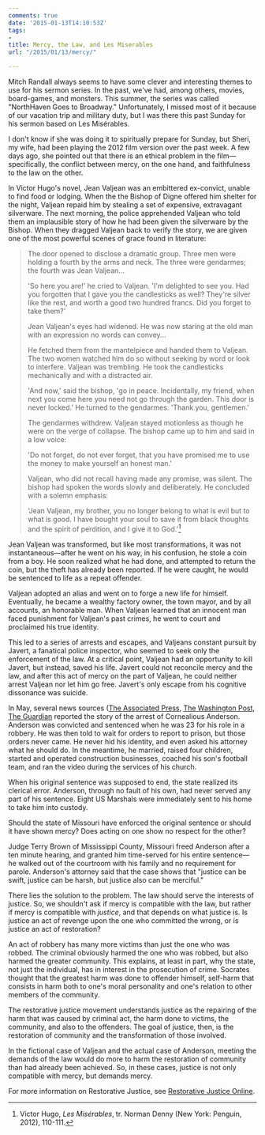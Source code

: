 ```yaml
---
comments: true
date: '2015-01-13T14:10:53Z'
tags:
- 
title: Mercy, the Law, and Les Miserables
url: "/2015/01/13/mercy/"

---
```

Mitch Randall always seems to have some clever and interesting themes to use for his sermon series. In the past, we've had, among others, movies, board-games, and monsters. This summer, the series was called "NorthHaven Goes to Broadway." Unfortunately, I missed most of it because of our vacation trip and military duty, but I was there this past Sunday for his sermon based on Les Mis&eacute;rables.

I don't know if she was doing it to spiritually prepare for Sunday, but Sheri, my wife, had been playing the 2012 film version over the past week. A few days ago, she pointed out that there is an ethical problem in the film&mdash;specifically, the conflict between mercy, on the one hand, and faithfulness to the law on the other.

In Victor Hugo's novel, Jean Valjean was an embittered ex-convict, unable to find food or lodging. When the the Bishop of Digne offered him shelter for the night, Valjean repaid him by stealing a set of expensive, extravagant silverware. The next morning, the police apprehended Valjean who told them an implausible story of how he had been given the silverware by the Bishop. When they dragged Valjean back to verify the story, we are given one of the most powerful scenes of grace found in literature:

>The door opened to disclose a dramatic group. Three men were holding a fourth by the arms and neck. The three were gendarmes; the fourth was Jean Valjean... 
>
>'So here you are!' he cried to Valjean. 'I'm delighted to see you. Had you forgotten that I gave you the candlesticks as well? They're silver like the rest, and worth a good two hundred francs. Did you forget to take them?' 
>
>Jean Valjean's eyes had widened. He was now staring at the old man with an expression no words can convey... 
>
>He fetched them from the mantelpiece and handed them to Valjean. The two women watched him do so without seeking by word or look to interfere. Valjean was trembling. He took the candlesticks mechanically and with a distracted air. 
>
>'And now,' said the bishop, 'go in peace. Incidentally, my friend, when next you come here you need not go through the garden. This door is never locked.' He turned to the gendarmes. 'Thank you, gentlemen.' 
>
>The gendarmes withdrew. Valjean stayed motionless as though he were on the verge of collapse. The bishop came up to him and said in a low voice: 
>
>'Do not forget, do not ever forget, that you have promised me to use the money to make yourself an honest man.' 
>
>Valjean, who did not recall having made any promise, was silent. The bishop had spoken the words slowly and deliberately. He concluded with a solemn emphasis:
>
>'Jean Valjean, my brother, you no longer belong to what is evil but to what is good. I have bought your soul to save it from black thoughts and the spirit of perdition, and I give it to God.'[^1]





Jean Valjean was transformed, but like most transformations, it was not instantaneous&mdash;after he went on his way, in his confusion, he stole a coin from a boy. He soon realized what he had done, and attempted to return the coin, but the theft has already been reported. If he were caught, he would be sentenced to life as a repeat offender.

Valjean adopted an alias and went on to forge a new life for himself. Eventually, he became a wealthy factory owner, the town mayor, and by all accounts, an honorable man. When Valjean learned that an innocent man faced punishment for Valjean's past crimes, he went to court and proclaimed his true identity. 

This led to a series of arrests and escapes, and Valjeans constant pursuit by Javert, a fanatical police inspector, who seemed to seek only the enforcement of the law. At a critical point, Valjean had an opportunity to kill Javert, but instead, saved his life. Javert could not reconcile mercy and the law, and after this act of mercy on the part of Valjean, he could neither arrest Valjean nor let him go free. Javert's only escape from his cognitive dissonance was suicide.

In May, several news sources ([The Associated Press][AP],  [The Washington Post][WP], [The Guardian][] reported the story of the arrest of Cornealious Anderson. Anderson was convicted and sentenced when he was 23 for his role in a robbery. He was then told to wait for orders to report to prison, but those orders never came. He never hid his identity, and even asked his attorney what he should do. In the meantime, he married, raised four children, started and operated construction businesses, coached his son's football team, and ran the video during the services of his church.

When his original sentence was supposed to end, the state realized its clerical error. Anderson, through no fault of his own, had never served any part of his sentence. Eight US Marshals were immediately sent to his home to take him into custody.

Should the state of Missouri have enforced the original sentence or should it have shown mercy? Does acting on one show no respect for the other?

Judge Terry Brown of Mississippi County, Missouri freed Anderson after a ten minute hearing, and granted him time-served for his entire sentence&mdash;he walked out of the courtroom with his family and no requirement for parole. Anderson's attorney said that the case shows that "justice can be swift, justice can be harsh, but justice also can be merciful."

There lies the solution to the problem. The law should serve the interests of justice. So, we shouldn't ask if mercy is compatible with the law, but rather if mercy is compatible with *justice*, and that depends on what justice is. Is justice an act of revenge upon the one who committed the wrong, or is justice an act of restoration?

An act of robbery has many more victims than just the one who was robbed. The criminal obviously harmed the one who was robbed, but also harmed the greater community. This explains, at least in part, why the state, not just the individual, has in interest in the  prosecution of crime. Socrates thought that the greatest harm was done to offender himself, self-harm that consists in harm both to one's moral personality and one's relation to other members of the community.

The restorative justice movement understands justice as the repairing of the harm that was caused by criminal act, the harm done to victims, the community, and also to the offenders. The goal of justice, then, is the restoration of community and the transformation of those involved.

In the fictional case of Valjean and the actual case of Anderson, meeting the demands of the law would do more to harm the restoration of community than had already been achieved. So, in these cases, justice is not only compatible with mercy, but demands mercy.

For more information on Restorative Justice, see [Restorative Justice Online][RJ].


[^1]: Victor Hugo, *Les Mis&eacute;rables*, tr. Norman Denny (New York: Penguin, 2012), 110-111.

[WP]: http://www.washingtonpost.com/news/post-nation/wp/2014/05/05/missouri-man-sent-to-prison-13-years-later-than-intended-is-released/

[AP]: http://bigstory.ap.org/article/man-freed-missouri-delayed-imprisonment-case

[The Guardian]: http://www.theguardian.com/world/2014/may/05/missouri-man-imprisoned-13-year-delay

[RJ]: http://www.restorativejustice.org









